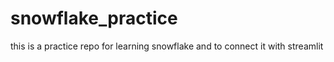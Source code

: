 # snowflake_practice
this is a practice repo for learning snowflake and to connect it with streamlit
